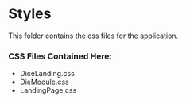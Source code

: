 # Styles

This folder contains the css files for the application.

### CSS Files Contained Here:
* DiceLanding.css
* DieModule.css
* LandingPage.css